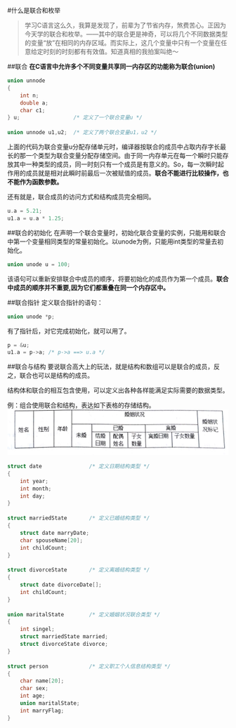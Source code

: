#什么是联合和枚举
>学习C语言这么久，我算是发现了，前辈为了节省内存，煞费苦心。正因为今天学的联合和枚举。——其中的联合更是神奇，可以将几个不同数据类型的变量“放”在相同的内存区域。而实际上，这几个变量中只有一个变量在任意给定时刻的时刻都有有效值。知道真相的我拍案叫绝～


##联合
**在C语言中允许多个不同变量共享同一内存区的功能称为联合(union)**

```c
union unnode
{
    int n;
    double a;
    char c1;
} u;                 /* 定义了一个联合变量u */

union unnode u1,u2;  /* 定义了两个联合变量u1，u2 */
```

上面的代码为联合变量u分配存储单元时，编译器按联合的成员中占取内存字长最长的那一个类型为联合变量分配存储空间。由于同一内存单元在每一个瞬时只能存放其中一种类型的成员，同一时刻只有一个成员是有意义的。So，每一次瞬时起作用的成员就是相对此瞬时前最后一次被赋值的成员。**联合不能进行比较操作，也不能作为函数参数。**

还有就是，联合成员的访问方式和结构成员完全相同。
```c
u.a = 5.21;
u1.a = u.a * 1.25;
```


##联合的初始化
在声明一个联合变量时，初始化联合变量的实例，只能用和联合中第一个变量相同类型的常量初始化。以unode为例，只能用int类型的常量去初始化。
```c
union unode u = 100;
```
该语句可以重新安排联合中成员的顺序，将要初始化的成员作为第一个成员。**联合中成员的顺序并不重要,因为它们都重叠在同一个内存区中。**


##联合指针
定义联合指针的语句：
```c
union unode *p;
```

有了指针后，对它完成初始化，就可以用了。
```c
p = &u;
u1.a = p->a; /* p->a ==> u.a */
```


##联合与结构
要说联合高大上的玩法，就是结构和数组可以是联合的成员，反之，联合也可以是结构的成员。

结构体和联合的相互包含使用，可以定义出各种各样能满足实际需要的数据类型。

例：组合使用联合和结构，表达如下表格的存储结构。
![](resource/img/教职工个人信息数据类型.jpg)

```c
struct date               /* 定义日期结构类型 */
{
    int year;
    int month;
    int day;
}

struct marriedState       /* 定义已婚结构类型 */
{
    struct date marryDate;
    char spouseName[20];
    int childCount;
}

struct divorceState       /* 定义离婚结构类型 */
{
    struct date divorceDate[];
    int childCount;
}

union maritalState        /* 定义婚姻状况联合类型 */
{
    int singel;
    struct marriedState married;
    struct divorceState divorce;
}

struct person             /* 定义职工个人信息结构类型 */ 
{
    char name[20];
    char sex;
    int age;
    union maritalState;
    int marryFlag;
}
```

















